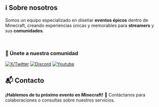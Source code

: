 ## ℹ Sobre nosotros

Somos un equipo especializado en diseñar **eventos épicos** dentro de Minecraft, creando experiencias únicas y memorables para **streamers** y sus **comunidades**.

<br/>

### 🌟 Únete a nuestra comunidad

[![X/Twitter](https://img.shields.io/static/v1?message=X/Twitter&logo=x&label=&color=000&logoColor=white&labelColor=&style=for-the-badge)](https://twitter.com/)
[![Discord](https://img.shields.io/static/v1?message=Discord&logo=discord&label=&color=7289DA&logoColor=white&labelColor=&style=for-the-badge)](https://discord.gg/eTEmP7yUFx)
[![Youtube](https://img.shields.io/static/v1?message=Youtube&logo=youtube&label=&color=FF0000&logoColor=white&labelColor=&style=for-the-badge)](https://youtube.com/)

## 📬 Contacto

**¡Hablemos de tu próximo evento en Minecraft!** 🚀
Contáctanos para colaboraciones o consultas sobre nuestros servicios.
